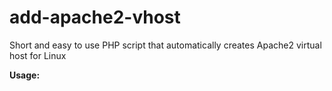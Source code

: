 # add-apache2-vhost
Short and easy to use PHP script that automatically creates Apache2 virtual host for Linux  

**Usage:**

